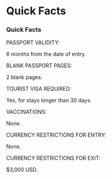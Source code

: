 # Quick Facts

### Quick Facts

PASSPORT VALIDITY:

6 months from the date of entry.

BLANK PASSPORT PAGES:

2 blank pages.

TOURIST VISA REQUIRED:

Yes, for stays longer than 30 days.

VACCINATIONS:

None.

CURRENCY RESTRICTIONS FOR ENTRY:

None.

CURRENCY RESTRICTIONS FOR EXIT:

$3,000 USD.